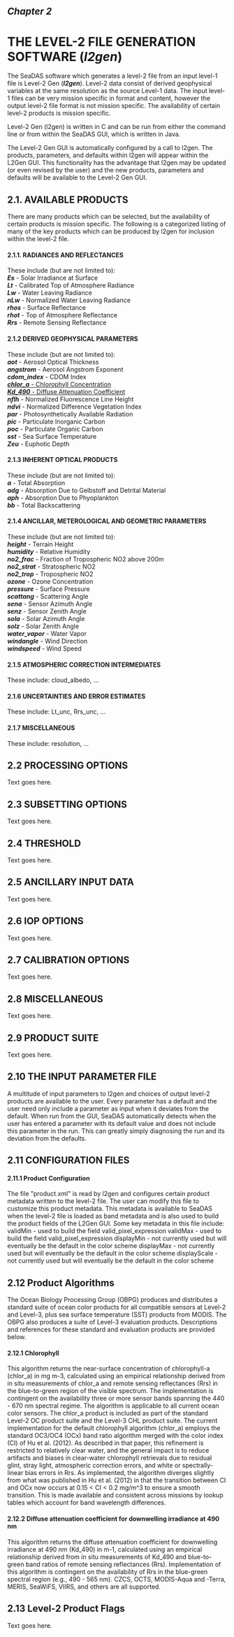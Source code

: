 ## _Chapter 2_


# THE LEVEL-2 FILE GENERATION SOFTWARE (_l2gen_)

The SeaDAS software which generates a level-2 file from an input level-1 file is Level-2 Gen (**_l2gen_**).  Level-2 data consist of derived geophysical variables at the same resolution as the source Level-1 data.  The input level-1 files can be very mission specific in format and content, however the output level-2 file format is not mission specific.  The availability of certain level-2 products is mission specific.  

Level-2 Gen (l2gen) is written in C and can be run from either the command line or from within the SeaDAS GUI, which is written in Java.

The Level-2 Gen GUI is automatically configured by a call to l2gen.  The products, parameters, and defaults within l2gen will appear within the L2Gen GUI.  This functionality has the advantage that l2gen may be updated (or even revised by the user) and the new products, parameters and defaults will be available to the Level-2 Gen GUI.

## 2.1. AVAILABLE PRODUCTS

There are many products which can be selected, but the availability of certain products is mission specific.  The following is a categorized listing of many of the key products which can be produced by l2gen for inclusion within the level-2 file.

#### 2.1.1. RADIANCES AND REFLECTANCES  
These include (but are not limited to):  
**_Es_** - Solar Irradiance at Surface    
**_Lt_** - Calibrated Top of Atmosphere Radiance  
**_Lw_** - Water Leaving Radiance  
**_nLw_** - Normalized Water Leaving Radiance  
**_rhos_** - Surface Reflectance  
**_rhot_** - Top of Atmosphere Reflectance  
**_Rrs_** - Remote Sensing Reflectance  

#### 2.1.2 DERIVED GEOPHYSICAL PARAMETERS   
These include (but are not limited to):  
**_aot_** - Aerosol Optical Thickness  
**_angstrom_** - Aerosol Angstrom Exponent  
**_cdom_index_** - CDOM Index  
[**_chlor_a_** - Chlorophyll Concentration](https://oceancolor.gsfc.nasa.gov/atbd/chlor_a/)      
[**_Kd_490_** - Diffuse Attenuation Coefficient](https://oceancolor.gsfc.nasa.gov/atbd/kd_490/)    
**_nflh_** - Normalized Fluorescence Line Height  
**_ndvi_** - Normalized Difference Vegetation Index  
**_par_** - Photosynthetically Available Radiation  
**_pic_** - Particulate Inorganic Carbon  
**_poc_** - Particulate Organic Carbon  
**_sst_** - Sea Surface Temperature  
**_Zeu_** - Euphotic Depth  

#### 2.1.3 INHERENT OPTICAL PRODUCTS
These include (but are not limited to):  
**_a_** -  Total Absorption  
**_adg_** - Absorption Due to Gelbstoff and Detrital Material  
**_aph_** - Absorption Due to Phyoplankton  
**_bb_** - Total Backscattering  

#### 2.1.4 ANCILLAR, METEROLOGICAL AND GEOMETRIC PARAMETERS
These include (but are not limited to):  
**_height_** - Terrain Height  
**_humidity_** - Relative Humidity  
**_no2_frac_** - Fraction of Tropospheric NO2 above 200m  
**_no2_strat_** - Stratospheric NO2  
**_no2_trop_** - Tropospheric NO2  
**_ozone_** - Ozone Concentration  
**_pressure_** - Surface Pressure  
**_scattang_** - Scattering Angle  
**_sena_** - Sensor Azimuth Angle  
**_senz_** - Sensor Zenith Angle  
**_sola_** - Solar Azimuth Angle  
**_solz_** - Solar Zenith Angle  
**_water_vapor_** - Water Vapor  
**_windangle_** - Wind Direction  
**_windspeed_** - Wind Speed  

#### 2.1.5 ATMOSPHERIC CORRECTION INTERMEDIATES
These include: cloud_albedo, ...

#### 2.1.6 UNCERTAINTIES AND ERROR ESTIMATES
These include: Lt_unc, Rrs_unc, ...

#### 2.1.7 MISCELLANEOUS
These include: resolution, ...

## 2.2  PROCESSING OPTIONS
Text goes here.

## 2.3  SUBSETTING OPTIONS
Text goes here.

## 2.4  THRESHOLD
Text goes here.

## 2.5  ANCILLARY INPUT DATA
Text goes here.

## 2.6  IOP OPTIONS
Text goes here.

## 2.7  CALIBRATION OPTIONS
Text goes here.

## 2.8  MISCELLANEOUS
Text goes here.

## 2.9  PRODUCT SUITE
Text goes here.

## 2.10  THE INPUT PARAMETER FILE
A multitude of input parameters to l2gen and choices of output level-2 products are available to the user.  Every parameter has a default and the user need only include a parameter as input when it deviates from the default.  When run from the GUI, SeaDAS automatically detects when the user has entered a parameter with its default value and does not include this parameter in the run.  This can greatly simply diagnosing the run and its deviation from the defaults.

## 2.11  CONFIGURATION FILES

#### 2.11.1  Product Configuration
The file "product.xml" is read by l2gen and configures certain product metadata written to the level-2 file.  The user can modify this file to customize this product metadata.  This metadata is available to SeaDAS when the level-2 file is loaded as band metadata and is also used to build the product fields of the L2Gen GUI.  Some key metadata in this file include:
validMin - used to build the field valid_pixel_expression
validMax - used to build the field valid_pixel_expression
displayMin - not currently used but will eventually be the default in the color scheme
displayMax - not currently used but will eventually be the default in the color scheme
displayScale - not currently used but will eventually be the default in the color scheme

## 2.12  Product Algorithms
The Ocean Biology Processing Group (OBPG) produces and distributes a standard suite of ocean color products for all compatible sensors at Level-2 and Level-3, plus sea surface temperature (SST) products from MODIS.  The OBPG also produces a suite of Level-3 evaluation products. Descriptions and references for these standard and evaluation products are provided below.

#### 2.12.1  Chlorophyll
This algorithm returns the near-surface concentration of chlorophyll-a (chlor_a) in mg m-3, calculated using an empirical relationship derived from in situ measurements of chlor_a and remote sensing reflectances (Rrs) in the blue-to-green region of the visible spectrum. The implementation is contingent on the availability three or more sensor bands spanning the 440 - 670 nm spectral regime. The algorithm is applicable to all current ocean color sensors. The chlor_a product is included as part of the standard Level-2 OC product suite and the Level-3 CHL product suite. The current implementation for the default chlorophyll algorithm (chlor_a) employs the standard OC3/OC4 (OCx) band ratio algorithm merged with the color index (CI) of Hu et al. (2012). As described in that paper, this refinement is restricted to relatively clear water, and the general impact is to reduce artifacts and biases in clear-water chlorophyll retrievals due to residual glint, stray light, atmospheric correction errors, and white or spectrally-linear bias errors in Rrs. As implemented, the algorithm diverges slightly from what was published in Hu et al. (2012) in that the transition between CI and OCx now occurs at 0.15 < CI < 0.2 mg/m^3 to ensure a smooth transition.
This is made available and consistent across missions by lookup tables which account for band wavelength differences.

#### 2.12.2  Diffuse attenuation coefficient for downwelling irradiance at 490 nm
This algorithm returns the diffuse attenuation coefficient for downwelling irradiance at 490 nm (Kd_490) in m-1, calculated using an empirical relationship derived from in situ measurements of Kd_490 and blue-to-green band ratios of remote sensing reflectances (Rrs).
Implementation of this algorithm is contingent on the availability of Rrs in the blue-green spectral region (e.g., 490 - 565 nm). CZCS, OCTS, MODIS-Aqua and -Terra, MERIS, SeaWiFS, VIIRS, and others are all supported.

## 2.13  Level-2 Product Flags
Text goes here.
